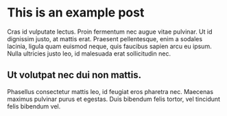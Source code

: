 # This is an example post

Cras id vulputate lectus. Proin fermentum nec augue vitae pulvinar. Ut id dignissim justo, at mattis erat. Praesent pellentesque, enim a sodales lacinia, ligula quam euismod neque, quis faucibus sapien arcu eu ipsum. Nulla ultricies justo leo, id malesuada erat sollicitudin nec.

## Ut volutpat nec dui non mattis.
Phasellus consectetur mattis leo, id feugiat eros pharetra nec. Maecenas maximus pulvinar purus et egestas. Duis bibendum felis tortor, vel tincidunt felis bibendum vel.
